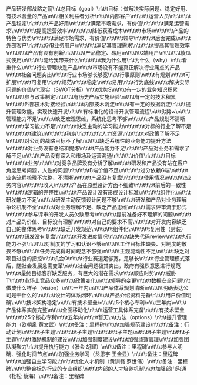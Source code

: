 
产品研发部战略之箭\n\t总目标（goal）\n\t\t目标：做解决实际问题、稳定好用、有技术含量的产品\n\t\t相关利益者分析\n\t\t\t内部客户\n\t\t\t\t运营人员\n\t\t\t\t\t产品稳定\n\t\t\t\t\t产品好用\n\t\t\t\t\t满足市场需求，有价值\n\t\t\t\t\t满足运营需求\n\t\t\t\t\t\t提高运营效率\n\t\t\t\t\t\t降低获客成本\n\t\t\t\t市场\n\t\t\t\t\t产品的特色与优势\n\t\t\t\t\t满足市场需求，有价值\n\t\t\t\t领导\n\t\t\t\t\t后面完成\n\t\t\t外部客户\n\t\t\t\tG/B业务用户\n\t\t\t\t\t满足其管理需求\n\t\t\t\t\t提高其管理效率\n\t\t\t\t\t产品有没有创新\n\t\t\t\t\t产品稳定、易用\n\t\t\t\tC端用户\n\t\t\t\t\t傻瓜式使用\n\t\t\t\t\t能给我带来什么\n\t\t\t\t\t我为什么用\n\t为什么（why）\n\t\t看重什么\n\t\t\t行业管理缺乏产品\n\t\t\t市场没有不能真正解决行业痛点的产品\n\t\t\t社会问题突出\n\t\t\t行业市场够长够宽\n\t\t行事原则\n\t\t\t有规划\n\t\t\t可扩展\n\t\t\t可复用\n\t\t\t规范\n\t\t\t稳定\n\t\t\t易用\n\t\t行为底线\n\t\t\t解决实际问题的价值\n\t现实（SWOT分析）\n\t\t优势S\n\t\t\t有一定的业务知识积累\n\t\t\t\t参与政策制定\n\t\t\t\t有历史产品实施经验\n\t\t\t有一定的技术积累\n\t\t\t\t外部技术对接经验\n\t\t\t\t内部技术沉淀\n\t\t\t有一定的数据沉淀\n\t\t\t提升管理效能，实现快速开发\n\t\t\t有标准化的设计开发管理流程\n\t\t劣势w\n\t\t\t管理能力不足\n\t\t\t\t缺乏宏观思维，系统化思考不够\n\t\t\t\t\t产品规划不清晰\n\t\t\t\t学习能力不足\n\t\t\t\t\t缺乏主动的学习能力\n\t\t\t\t\t对标的行业了解不足\n\t\t\t\t\t\t建筑\n\t\t\t\t\t\t税务\n\t\t\t\t\t\t人力资源\n\t\t\t\t\t对政策了解不足\n\t\t\t\t对公司的战略目标不了解\n\t\t\t\t缺乏系统性的业务能力提升方法\n\t\t\t\t\t对业务没有总结和提炼\n\t\t\t产品能力不足\n\t\t\t\t产品对业务和需求了解不足\n\t\t\t\t产品没有深入和市场及运营沟通\n\t\t\t\t\t价值\n\t\t\t\t\t目标\n\t\t\t\t\t业务\n\t\t\t\t对竞争品牌没有分析了解\n\t\t\t\t研发和产品没有站在客户角度思考问题，人性的问题\n\t\t\t\t\tB端价值不足\n\t\t\t\t\t过分依赖G端\n\t\t\t\t业务流程梳理不完整、不清晰\n\t\t\t\t产品没有复盘\n\t\t\t\t\t使用情况\n\t\t\t\t\t业务内容\n\t\t\t\t\t收入\n\t\t\t\t产品在原型设计方面不细致\n\t\t\t\t\t前后的一致性\n\t\t\t\t\t逻辑的完整性\n\t\t\t\t产品设计没有形成设计标准\n\t\t\t\t\t组件化\n\t\t\t研发能力不足\n\t\t\t\t研发主动反馈设计问题不够\n\t\t\t\t研发和产品对业务理解争论机制不全\n\t\t\t\t对业务理解不足、缺乏产品思维\n\t\t\t\t需求评审流于形式\n\t\t\t\t\t参与评审的开发人员欠缺思考\n\t\t\t\t\t提前准备好不理解的问题\n\t\t\t\t对产品的价值、目标没有理解\n\t\t\t\t对自己的要求不高\n\t\t\t\t对开发内容缺乏自己的整体思考\n\t\t\t\t缺乏开发规范\n\t\t\t\t\t组件化\n\t\t\t\t\t复用性（封装）\n\t\t\t\t研发没有复盘\n\t\t\t\t\t开发进度情况\n\t\t\t\t\t缺失代码review\n\t\t\t执行能力不强\n\t\t\t\t对制度的学习和认识不够\n\t\t\t\t工作目标性缺失、对制度的敬畏不够\n\t\t\t\t任务完成得时间观念不够强\n\t\t\t\t主观能动性不足\n\t\t\t\t缺乏对项目进度的把控\n\t\t机会O\n\t\t\t行业赛道足够宽，足够长\n\t\t\t行业管理模式落后，随社会发展急需变革\n\t\t\t社会问题极其突出，政府有强烈意愿进行规范\n\t\t\t最终目标客群缺乏服务，有巨大的潜在需求\n\t\t\t顺应时势\n\t\t威胁T\n\t\t\t市场上竞品众多\n\t\t\t政策变化\n\t\t\t领导的变更\n\t\t\t数据安全问题\n\t做成什么样子（vision）\n\t\t一年内\n\t\t\t产品体系规划清晰\n\t\t\t\t明确表达公司是干什么的\n\t\t\t\t设计的体系闭环\n\t\t\t\t产品介绍资料完备\n\t\t\t用户价值明确\n\t\t\t技术架构稳定\n\t\t\t有技术壁垒\n\t\t\t\t5个核心专利\n\t\t三年内\n\t\t\t产品体系实施完整\n\t\t\t全面移动化\n\t\t\t运营工具体系完备\n\t\t\t有技术壁垒\n\t\t\t\t25个核心专利\n\t\t五年内\n\t\t\t暂无\n\t方法（options）\n\t\t提升管理能力（欧朝泉 黄文武）\n\t\t\t备注：里程碑\n\t\t\t加强规范建设\n\t\t\t\t备注：行动计划\n\t\t\t\t子主题\n\t\t\t\t\t子主题\n\t\t\t\t\t\t子主题\n\t\t\t\t子主题\n\t\t\t\t子主题\n\t\t\t激励机制的建设\n\t\t\t加强制度建设\n\t\t\t加强绩效管理\n\t\t\t加强团队凝聚力\n\t\t提升执行能力（张会 胡耀）\n\t\t\t备注：里程碑\n\t\t\t参与人明确、强化时间节点\n\t\t加强业务学习（龙思宇 王金显）\n\t\t\t备注：里程碑\n\t\t\t加强自主学习能力\n\t\t优化人才机制（黄训磊 罗世伟）\n\t\t\t备注：里程碑\n\t\t\t整合标的行业的专业组织\n\t\t\t内部的人才培养机制\n\t\t加强部门沟通（杜松 蔡海）\n\t\t\t备注：里程碑

